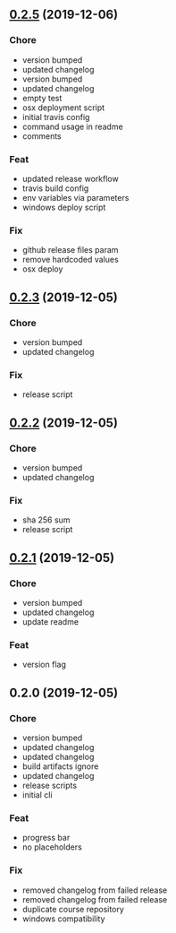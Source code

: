 
<a name="0.2.5"></a>
## [0.2.5](https://github.com/ajdnik/decrypo/compare/0.2.3...0.2.5) (2019-12-06)

### Chore

* version bumped
* updated changelog
* version bumped
* updated changelog
* empty test
* osx deployment script
* initial travis config
* command usage in readme
* comments

### Feat

* updated release workflow
* travis build config
* env variables via parameters
* windows deploy script

### Fix

* github release files param
* remove hardcoded values
* osx deploy


<a name="0.2.3"></a>
## [0.2.3](https://github.com/ajdnik/decrypo/compare/0.2.2...0.2.3) (2019-12-05)

### Chore

* version bumped
* updated changelog

### Fix

* release script


<a name="0.2.2"></a>
## [0.2.2](https://github.com/ajdnik/decrypo/compare/0.2.1...0.2.2) (2019-12-05)

### Chore

* version bumped
* updated changelog

### Fix

* sha 256 sum
* release script


<a name="0.2.1"></a>
## [0.2.1](https://github.com/ajdnik/decrypo/compare/0.2.0...0.2.1) (2019-12-05)

### Chore

* version bumped
* updated changelog
* update readme

### Feat

* version flag


<a name="0.2.0"></a>
## 0.2.0 (2019-12-05)

### Chore

* version bumped
* updated changelog
* updated changelog
* build artifacts ignore
* updated changelog
* release scripts
* initial cli

### Feat

* progress bar
* no placeholders

### Fix

* removed changelog from failed release
* removed changelog from failed release
* duplicate course repository
* windows compatibility

